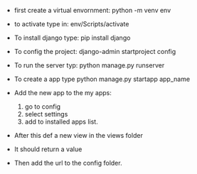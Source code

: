 * first create a virtual envornment:  python -m venv env 
* to activate type in:  env/Scripts/activate

* To install django type:  pip install django

* To config the project:  django-admin startproject config 

* To run the server typ:  python manage.py runserver

* To create a app type python manage.py startapp app_name

*  Add the new app to the my apps:
   1. go to config
   2. select settings
   3. add to installed apps list.  

* After this def a new view in the views folder 
* It should return a value 
* Then add the url to the config folder.  